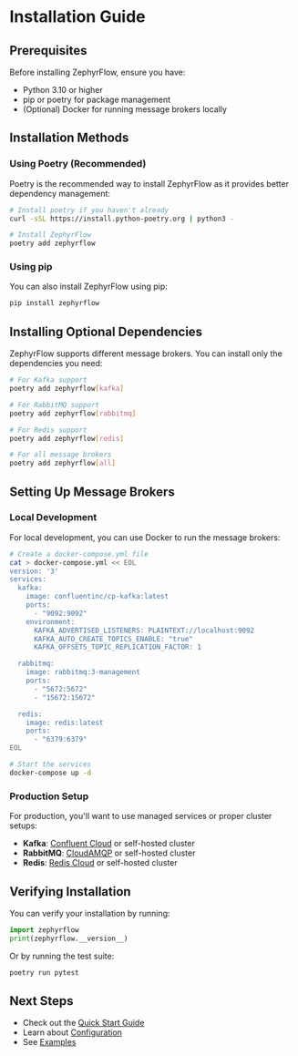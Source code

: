 # Installation Guide

## Prerequisites

Before installing ZephyrFlow, ensure you have:

- Python 3.10 or higher
- pip or poetry for package management
- (Optional) Docker for running message brokers locally

## Installation Methods

### Using Poetry (Recommended)

Poetry is the recommended way to install ZephyrFlow as it provides better dependency management:

```bash
# Install poetry if you haven't already
curl -sSL https://install.python-poetry.org | python3 -

# Install ZephyrFlow
poetry add zephyrflow
```

### Using pip

You can also install ZephyrFlow using pip:

```bash
pip install zephyrflow
```

## Installing Optional Dependencies

ZephyrFlow supports different message brokers. You can install only the dependencies you need:

```bash
# For Kafka support
poetry add zephyrflow[kafka]

# For RabbitMQ support
poetry add zephyrflow[rabbitmq]

# For Redis support
poetry add zephyrflow[redis]

# For all message brokers
poetry add zephyrflow[all]
```

## Setting Up Message Brokers

### Local Development

For local development, you can use Docker to run the message brokers:

```bash
# Create a docker-compose.yml file
cat > docker-compose.yml << EOL
version: '3'
services:
  kafka:
    image: confluentinc/cp-kafka:latest
    ports:
      - "9092:9092"
    environment:
      KAFKA_ADVERTISED_LISTENERS: PLAINTEXT://localhost:9092
      KAFKA_AUTO_CREATE_TOPICS_ENABLE: "true"
      KAFKA_OFFSETS_TOPIC_REPLICATION_FACTOR: 1

  rabbitmq:
    image: rabbitmq:3-management
    ports:
      - "5672:5672"
      - "15672:15672"

  redis:
    image: redis:latest
    ports:
      - "6379:6379"
EOL

# Start the services
docker-compose up -d
```

### Production Setup

For production, you'll want to use managed services or proper cluster setups:

- **Kafka**: [Confluent Cloud](https://www.confluent.io/confluent-cloud/) or self-hosted cluster
- **RabbitMQ**: [CloudAMQP](https://www.cloudamqp.com/) or self-hosted cluster
- **Redis**: [Redis Cloud](https://redis.com/redis-enterprise-cloud/) or self-hosted cluster

## Verifying Installation

You can verify your installation by running:

```python
import zephyrflow
print(zephyrflow.__version__)
```

Or by running the test suite:

```bash
poetry run pytest
```

## Next Steps

- Check out the [Quick Start Guide](quickstart.md)
- Learn about [Configuration](../user-guide/configuration.md)
- See [Examples](../user-guide/examples.md)
